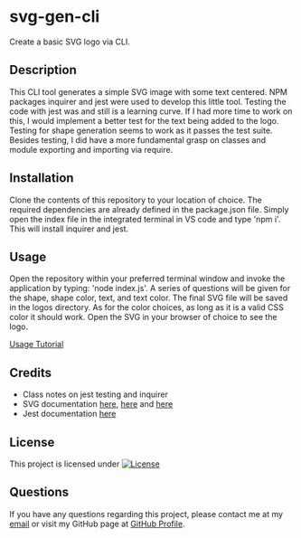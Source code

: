 # svg-gen-cli
Create a basic SVG logo via CLI. 
## Description
This CLI tool generates a simple SVG image with some text centered. NPM packages inquirer and jest were used to develop this little tool. Testing the code with jest was and still is a learning curve. If I had more time to work on this, I would implement a better test for the text being added to the logo. Testing for shape generation seems to work as it passes the test suite. Besides testing, I did have a more fundamental grasp on classes and module exporting and importing via require.
## Installation
Clone the contents of this repository to your location of choice. The required dependencies are already defined in the package.json file. Simply open the index file in the integrated terminal in VS code and type 'npm i'. This will install inquirer and jest. 

## Usage
Open the repository within your preferred terminal window and invoke the application by typing: 'node index.js'. A series of questions will be given for the shape, shape color, text, and text color. The final SVG file will be saved in the logos directory. As for the color choices, as long as it is a valid CSS color it should work. Open the SVG in your browser of choice to see the logo.

[Usage Tutorial](https://drive.google.com/file/d/1d-NLX6h1vWHqlwLHZN-u4ZrN7WDnfkPk/view)


## Credits

- Class notes on jest testing and inquirer
- SVG documentation [here](https://www.w3schools.com/graphics/svg_intro.asp), [here](https://www.freecodecamp.org/news/svg-rectangle-and-other-svg-shapes/) and [here](https://developer.mozilla.org/en-US/docs/Web/SVG)
- Jest documentation [here](https://jestjs.io/docs/getting-started)

## License
This project is licensed under [![License](https://img.shields.io/badge/License-MIT-brightgreen.svg)](https://opensource.org/licenses/MIT)

## Questions
If you have any questions regarding this project, please contact me at my [email](joseguillen587@yahoo.com) or visit my GitHub page at [GitHub Profile](https://github.com/Exo-MDR-CD2000).